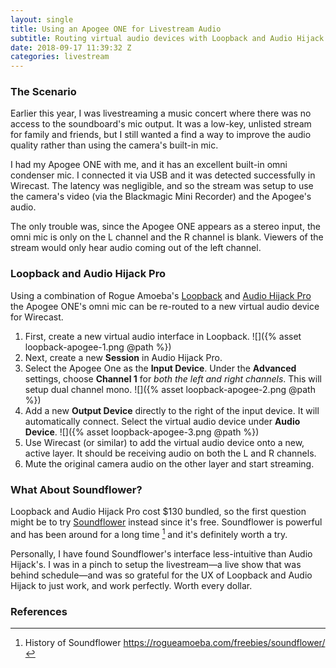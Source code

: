 ```yaml
---
layout: single
title: Using an Apogee ONE for Livestream Audio
subtitle: Routing virtual audio devices with Loopback and Audio Hijack Pro
date: 2018-09-17 11:39:32 Z
categories: livestream
---
```


### The Scenario

Earlier this year, I was livestreaming a music concert where there was no access to the soundboard's mic output. It was a low-key, unlisted stream for family and friends, but I still wanted a find a way to improve the audio quality rather than using the camera's built-in mic.

I had my Apogee ONE with me, and it has an excellent built-in omni condenser mic. I connected it via USB and it was detected successfully in Wirecast. The latency was negligible, and so the stream was setup to use the camera's video (via the Blackmagic Mini Recorder) and the Apogee's audio.

The only trouble was, since the Apogee ONE appears as a stereo input, the omni mic is only on the L channel and the R channel is blank. Viewers of the stream would only hear audio coming out of the left channel.

### Loopback and Audio Hijack Pro

Using a combination of Rogue Amoeba's [Loopback](https://rogueamoeba.com/loopback/) and [Audio Hijack Pro](https://rogueamoeba.com/audiohijack/) the Apogee ONE's omni mic can be re-routed to a new virtual audio device for Wirecast.

1. First, create a new virtual audio interface in Loopback.
   ![]({% asset loopback-apogee-1.png @path %})
2. Next, create a new **Session** in Audio Hijack Pro.
3. Select the Apogee One as the **Input Device**. Under the **Advanced** settings, choose **Channel 1** for *both the left and right channels*. This will setup dual channel mono.
   ![]({% asset loopback-apogee-2.png @path %})
4. Add a new **Output Device** directly to the right of the input device. It will automatically connect. Select the virtual audio device under **Audio Device**.
   ![]({% asset loopback-apogee-3.png @path %})
5. Use Wirecast (or similar) to add the virtual audio device onto a new, active layer. It should be receiving audio on both the L and R channels.
6. Mute the original camera audio on the other layer and start streaming.

### What About Soundflower?

Loopback and Audio Hijack Pro cost $130 bundled, so the first question might be to try [Soundflower](https://github.com/mattingalls/Soundflower) instead since it's free. Soundflower is powerful and has been around for a long time [^1] and it's definitely worth a try.

Personally, I have found Soundflower's interface less-intuitive than Audio Hijack's. I was in a pinch to setup the livestream—a live show that was behind schedule—and was so grateful for the UX of Loopback and Audio Hijack to just work, and work perfectly. Worth every dollar.

### References
[^1]: History of Soundflower <https://rogueamoeba.com/freebies/soundflower/>
